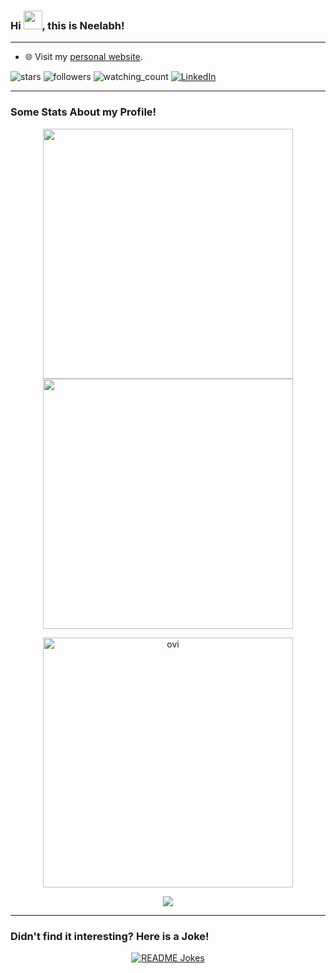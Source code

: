 ### Hi <img src="https://raw.githubusercontent.com/MartinHeinz/MartinHeinz/master/wave.gif" width="30px">, this is Neelabh!
---

- 🌐 Visit my [personal website](https://neelabhsinha.github.io).

<p align="left">
<img src="https://img.shields.io/github/stars/neelabhsinha?label=Stars" alt="stars">
<img alt="followers" src="https://img.shields.io/github/followers/madushadhanushka?label=Followers&style=social">
<img src="https://komarev.com/ghpvc/?username=neelabhsinha&color=brightgreen" alt="watching_count" />
<a href="https://www.linkedin.com/in/neelabh-sinha/" target="_blank"><img src="https://img.shields.io/badge/LinkedIn-%230077B5.svg?&style=flat-square&logo=linkedin&logoColor=white" alt="LinkedIn"></a>
</p>

---

### Some Stats About my Profile!



<p align="center">
  <img src="https://github-readme-stats.vercel.app/api?username=neelabhsinha&show_icons=true&theme=bear" width="400">
  <img src="https://github-readme-streak-stats.herokuapp.com?user=neelabhsinha&theme=dark&hide_border=true" width="400">
</p>

<p align="center">
  <img src="https://github-readme-stats.vercel.app/api/top-langs?username=neelabhsinha&&hide_progress=true&show_icons=true&locale=en&layout=compact&theme=chartreuse-dark" alt="ovi" width="400" />
</p>

<p align="center">
  <img src="https://github-profile-trophy.vercel.app/?username=neelabhsinha&theme=juicyfresh&no-bg=true" />
</p>

---

### Didn't find it interesting? Here is a Joke!

<p align="center">
  <a href="https://readme-jokes.vercel.app"><img align="center" src="https://readme-jokes.vercel.app/api" alt="README Jokes"></a>
</p>
